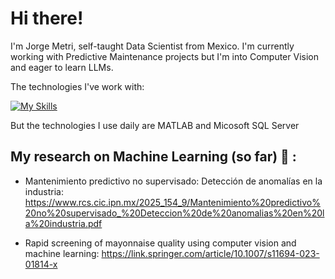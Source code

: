 # Hi there! 

I'm Jorge Metri, self-taught Data Scientist from Mexico. I'm currently working with Predictive Maintenance projects but I'm into Computer Vision and eager to learn LLMs.

The technologies I've work with:

[![My Skills](https://skillicons.dev/icons?i=python,opencv,mongodb,matlab,git,julia)](https://skillicons.dev)

But the technologies I use daily are MATLAB and Micosoft SQL Server

## My research on Machine Learning (so far) :tada: :

 * Mantenimiento predictivo no supervisado: Detección de anomalías en la industria: https://www.rcs.cic.ipn.mx/2025_154_9/Mantenimiento%20predictivo%20no%20supervisado_%20Deteccion%20de%20anomalias%20en%20la%20industria.pdf

* Rapid screening of mayonnaise quality using computer vision and machine learning: https://link.springer.com/article/10.1007/s11694-023-01814-x
<!---
Metri-Co/Metri-Co is a ✨ special ✨ repository because its `README.md` (this file) appears on your GitHub profile.
You can click the Preview link to take a look at your changes.
--->
